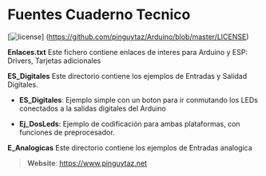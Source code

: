 # Fuentes Cuaderno Tecnico

[![license](https://www.pinguytaz.net/IMG_GITHUB/gplv3-with-text-84x42.png)] (https://github.com/pinguytaz/Arduino/blob/master/LICENSE)


__Enlaces.txt__ 
    Este fichero contiene enlaces de interes para Arduino y ESP: Drivers, Tarjetas adicionales 
    
__ES_Digitales__ 
    Este directorio contiene los ejemplos de Entradas y Salidad Digitales.
 
 -   __ES_Digitales__: Ejemplo simple con un boton para ir conmutando los LEDs conectados a la salidas digitales del Arduino
    
 -  __Ej_DosLeds__: Ejemplo de codificación para ambas plataformas, con funciones de preprocesador.
        

__E_Analogicas__ 
    Este directorio contiene los ejemplos de Entradas analogica



> __Website__: https://www.pinguytaz.net

